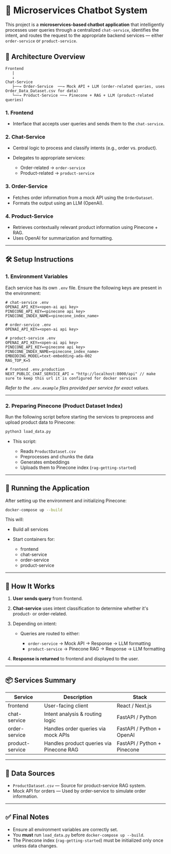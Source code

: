 # 🧠 Microservices Chatbot System

This project is a **microservices-based chatbot application** that intelligently processes user queries through a centralized `chat-service`, identifies the intent, and routes the request to the appropriate backend services — either `order-service` or `product-service`.

## 🧩 Architecture Overview

```
Frontend
   |
   ↓
Chat-Service
   ├──→ Order-Service  ──→ Mock API + LLM (order-related queries, uses Order_Data_Dataset.csv for data)
   └──→ Product-Service ──→ Pinecone + RAG + LLM (product-related queries)
```

### 1. **Frontend**

* Interface that accepts user queries and sends them to the `chat-service`.

### 2. **Chat-Service**

* Central logic to process and classify intents (e.g., order vs. product).
* Delegates to appropriate services:

  * Order-related → `order-service`
  * Product-related → `product-service`

### 3. **Order-Service**

* Fetches order information from a mock API using the `OrderDataset`.
* Formats the output using an LLM (OpenAI).

### 4. **Product-Service**

* Retrieves contextually relevant product information using Pinecone + RAG.
* Uses OpenAI for summarization and formatting.

---

## 🛠️ Setup Instructions

### 1. **Environment Variables**

Each service has its own `.env` file. Ensure the following keys are present in the environment:

```env
# chat-service .env
OPENAI_API_KEY=<open-ai api key>
PINECONE_API_KEY=<pinecone api key>
PINECONE_INDEX_NAME=<pinecone_index_name>

# order-service .env
OPENAI_API_KEY=<open-ai api key>

# product-service .env
OPENAI_API_KEY=<open-ai api key>
PINECONE_API_KEY=<pinecone api key>
PINECONE_INDEX_NAME=<pinecone_index_name>
EMBEDDING_MODEL=text-embedding-ada-002
RAG_TOP_K=5

# frontend .env.production
NEXT_PUBLIC_CHAT_SERVICE_API = "http://localhost:8000/api" // make sure to keep this url it is configured for docker services

```

*Refer to the `.env.example` files provided per service for exact values.*

---

### 2. **Preparing Pinecone (Product Dataset Index)**

Run the following script before starting the services to preprocess and upload product data to Pinecone:

```bash
python3 load_data.py
```

* This script:

  * Reads `ProductDataset.csv`
  * Preprocesses and chunks the data
  * Generates embeddings
  * Uploads them to Pinecone index (`rag-getting-started`)

---

## 🚀 Running the Application

After setting up the environment and initializing Pinecone:

```bash
docker-compose up --build
```

This will:

* Build all services
* Start containers for:

  * frontend
  * chat-service
  * order-service
  * product-service

---

## 🧪 How It Works

1. **User sends query** from frontend.
2. **Chat-service** uses intent classification to determine whether it's product- or order-related.
3. Depending on intent:

   * Queries are routed to either:

     * `order-service` → Mock API → Response → LLM formatting
     * `product-service` → Pinecone RAG → Response → LLM formatting
4. **Response is returned** to frontend and displayed to the user.

---

## 📦 Services Summary

| Service         | Description                              | Stack                       |
| --------------- | ---------------------------------------- | --------------------------- |
| frontend        | User-facing client                       | React / Next.js             |
| chat-service    | Intent analysis & routing logic          | FastAPI / Python            |
| order-service   | Handles order queries via mock APIs      | FastAPI / Python + OpenAI   |
| product-service | Handles product queries via Pinecone RAG | FastAPI / Python + Pinecone |

---

## 📁 Data Sources

* `ProductDataset.csv` — Source for product-service RAG system.
* Mock API for orders — Used by order-service to simulate order information.

---

## ✅ Final Notes

* Ensure all environment variables are correctly set.
* You **must** run `load_data.py` before `docker-compose up --build`.
* The Pinecone index (`rag-getting-started`) must be initialized only once unless data changes.


